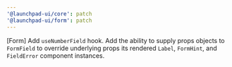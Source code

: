 ```yaml
---
'@launchpad-ui/core': patch
'@launchpad-ui/form': patch
---
```


[Form] Add `useNumberField` hook. Add the ability to supply props objects to `FormField` to override underlying props its rendered `Label`, `FormHint`, and `FieldError` component instances.
